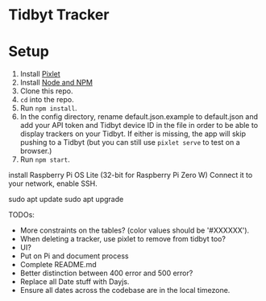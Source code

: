 # Tidbyt Tracker

# Setup
1. Install [Pixlet](https://tidbyt.dev/docs/build/installing-pixlet)
2. Install [Node and NPM](https://nodejs.org/en/download)
3. Clone this repo.
4. `cd` into the repo.
5. Run `npm install`.
6. In the config directory, rename default.json.example to default.json and add your API token and Tidbyt device ID in the file in order to be able to display trackers on your Tidbyt. If either is missing, the app will skip pushing to a Tidbyt (but you can still use `pixlet serve` to test on a browser.)
6. Run `npm start`.

install Raspberry Pi OS Lite (32-bit for Raspberry Pi Zero W)
Connect it to your network, enable SSH.

sudo apt update
sudo apt upgrade



TODOs:
* More constraints on the tables? (color values should be '#XXXXXX').
* When deleting a tracker, use pixlet to remove from tidbyt too?
* UI?
* Put on Pi and document process
* Complete README.md
* Better distinction between 400 error and 500 error?
* Replace all Date stuff with Dayjs.
* Ensure all dates across the codebase are in the local timezone.